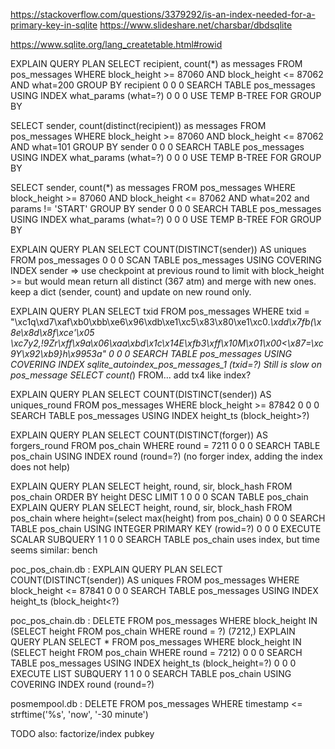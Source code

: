 https://stackoverflow.com/questions/3379292/is-an-index-needed-for-a-primary-key-in-sqlite
https://www.slideshare.net/charsbar/dbdsqlite

https://www.sqlite.org/lang_createtable.html#rowid

EXPLAIN QUERY PLAN SELECT recipient, count(*) as messages FROM pos_messages WHERE block_height >= 87060 AND block_height <= 87062 AND what=200 GROUP BY recipient
0	0	0	SEARCH TABLE pos_messages USING INDEX what_params (what=?)
0	0	0	USE TEMP B-TREE FOR GROUP BY


 SELECT sender, count(distinct(recipient)) as messages FROM pos_messages WHERE block_height >= 87060 AND block_height <= 87062 AND what=101 GROUP BY sender
0	0	0	SEARCH TABLE pos_messages USING INDEX what_params (what=?)
0	0	0	USE TEMP B-TREE FOR GROUP BY

SELECT sender, count(*) as messages FROM pos_messages WHERE block_height >= 87060 AND block_height <= 87062 AND what=202 and params != 'START' GROUP BY sender
0	0	0	SEARCH TABLE pos_messages USING INDEX what_params (what=?)
0	0	0	USE TEMP B-TREE FOR GROUP BY


EXPLAIN QUERY PLAN SELECT COUNT(DISTINCT(sender)) AS uniques FROM pos_messages
0	0	0	SCAN TABLE pos_messages USING COVERING INDEX sender
=> use checkpoint at previous round to limit with block_height >=
but would mean return all distinct (367 atm) and merge with new ones.
keep a dict (sender, count) and update on new round only.


EXPLAIN QUERY PLAN SELECT txid FROM pos_messages WHERE txid = "\xc1q\xd7\xaf\xb0\xbb\xe6\x96\xdb\xe1\xc5\x83\x80\xe1\xc0.*\xdd\x7fb(\x8e\x8d\x8f\xce'\x05 \xc7y2,!9Zr\xff\x9a\x06\xaa\xbd\x1c\x14E\xfb3\xff\x10M\x01\x00<\x87=\xc9Y\x92\xb9}h\x9953a"
0	0	0	SEARCH TABLE pos_messages USING COVERING INDEX sqlite_autoindex_pos_messages_1 (txid=?)
Still is slow on pos_message
SELECT count(*) FROM...
add tx4 like index? 


EXPLAIN QUERY PLAN SELECT COUNT(DISTINCT(sender)) AS uniques_round FROM pos_messages WHERE block_height >= 87842
0	0	0	SEARCH TABLE pos_messages USING INDEX height_ts (block_height>?)


EXPLAIN QUERY PLAN SELECT COUNT(DISTINCT(forger)) AS forgers_round FROM pos_chain WHERE round = 7211
0	0	0	SEARCH TABLE pos_chain USING INDEX round (round=?)
(no forger index, adding the index does not help)


EXPLAIN QUERY PLAN SELECT height, round, sir, block_hash FROM pos_chain ORDER BY height DESC LIMIT 1
0	0	0	SCAN TABLE pos_chain
EXPLAIN QUERY PLAN SELECT height, round, sir, block_hash FROM pos_chain where height=(select max(height) from pos_chain)
0	0	0	SEARCH TABLE pos_chain USING INTEGER PRIMARY KEY (rowid=?)
0	0	0	EXECUTE SCALAR SUBQUERY 1
1	0	0	SEARCH TABLE pos_chain
uses index, but time seems similar: bench


poc_pos_chain.db : 
EXPLAIN QUERY PLAN SELECT COUNT(DISTINCT(sender)) AS uniques FROM pos_messages WHERE block_height <= 87841
0	0	0	SEARCH TABLE pos_messages USING INDEX height_ts (block_height<?)

poc_pos_chain.db : DELETE FROM pos_messages WHERE block_height IN (SELECT height FROM pos_chain WHERE round = ?)  (7212,)
EXPLAIN QUERY PLAN SELECT * FROM pos_messages WHERE block_height IN (SELECT height FROM pos_chain WHERE round = 7212)
0	0	0	SEARCH TABLE pos_messages USING INDEX height_ts (block_height=?)
0	0	0	EXECUTE LIST SUBQUERY 1
1	0	0	SEARCH TABLE pos_chain USING COVERING INDEX round (round=?)

posmempool.db : DELETE FROM pos_messages WHERE timestamp <= strftime('%s', 'now', '-30 minute')


TODO also: factorize/index pubkey
